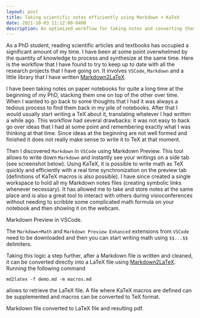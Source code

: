 ```yaml
---
layout: post
title: Taking scientific notes efficiently using Markdown + KaTeX
date: 2021-10-03 11:12:00-0400
description: An optimized workflow for taking notes and converting them to LaTeX
---
```


As a PhD student, reading scientific articles and textbooks has occupied a significant amount of my time. I have been at some point overwhelmed by the quantity of knowledge to process and synthesize at the same time. Here is the workflow that I have found to try to keep up to date with all the research projects that I have going on. It involves `VSCode`, `Markdown` and a little library that I have written [Markdown2LaTeX](https://github.com/lionelchg/Markdown2LaTeX).

I have been taking notes on paper notebooks for quite a long time at the beginning of my PhD, stacking them one on top of the other over time. When I wanted to go back to some thoughts that I had it was always a tedious process to find them back in my pile of notebooks. After that I would usually start writing a TeX about it, translating whatever I had written a while ago. This workflow had several drawbacks: it was not easy to back go over ideas that I had at some point and remembering exactly what I was thinking at that time. Since ideas at the beginning are not well formed and finished it does not really make sense to write it to TeX at that moment.

Then I discovered `Markdown` in `VSCode` using Markdown Preview. This tool allows to write down `Markdown` and instantly see your writings on a side tab (see screenshot below). Using KaTeX, it is possible to write math as TeX quickly and efficiently with a real time synchronization on the preview tab (definitions of KaTeX macros is also possible). I have since created a single workspace to hold all my Markdown notes files (creating symbolic links whenever necessary). It has allowed me to take and store notes at the same place and is also a great tool to interact with others during visioconferences without needing to scribble some complicated math formula on your notebook and then showing it on the webcam.

<div class="row">
    <div class="col-sm mt-3 mt-md-0">
        <img class="img-fluid rounded z-depth-1" src="{{ '/assets/img/notes/katex_demo.gif' | relative_url }}" alt="" title="example image"/>
    </div>
</div>
<div class="caption">
    Markdown Preview in VSCode.
</div>

The `Markdown+Math` and `Markdown Preview Enhanced` extensions from `VSCode` need to be downloaded and then you can start writing math using `$$...$$` delimiters.

Taking this logic a step further, after a Markdown file is written and cleaned, it can be converted directly into a LaTeX file using [Markdown2LaTeX](https://github.com/lionelchg/Markdown2LaTeX). Running the following command

```shell
md2latex -f demo.md -m macros.md
```

allows to retrieve the LaTeX file. A file where KaTeX macros are defined can be supplemented and macros can be converted to TeX format.

<div class="row">
    <div class="col-sm mt-3 mt-md-0">
        <img class="img-fluid rounded z-depth-1" src="{{ '/assets/img/notes/markdown2latex.gif' | relative_url }}" alt="" title="example image"/>
    </div>
</div>
<div class="caption">
    Markdown file converted to LaTeX file and resulting pdf.
</div>